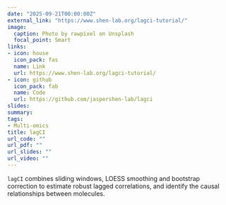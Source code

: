 ```yaml
---
date: "2025-09-21T00:00:00Z"
external_link: "https://www.shen-lab.org/lagci-tutorial/"
image:
  caption: Photo by rawpixel on Unsplash
  focal_point: Smart
links:
- icon: house
  icon_pack: fas
  name: Link
  url: https://www.shen-lab.org/lagci-tutorial/
- icon: github
  icon_pack: fab
  name: Code
  url: https://github.com/jaspershen-lab/lagci
slides:
summary:
tags:
- Multi-omics
title: lagCI
url_code: ""
url_pdf: ""
url_slides: ""
url_video: ""
---
```


`lagCI` combines sliding windows, LOESS smoothing and bootstrap correction to estimate robust lagged correlations, and identify the causal relationships between molecules.